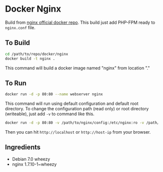 # Docker Nginx

 Build from [nginx official docker repo](https://registry.hub.docker.com/_/nginx/). This build just add PHP-FPM ready to `nginx.conf` file.

## To Build

```bash
cd /path/to/repo/docker/nginx
docker build -t nginx .
```
This command will build a docker image named "nginx" from location "."

## To Run

```bash
docker run -d -p 80:80 --name webserver nginx
```

This command will run using default configuration and default root directory. To change the configuration path (read only) or root directory (writeable), just add `-v` to command like this.

```bash
docker run -d -p 80:80 -v /path/to/nginx/config:/etc/nginx:ro -v /path/to/root/directory:/usr/share/nginx/html:rw --name webserver nginx
```

Then you can hit `http://localhost` or `http://host-ip` from your browser.

## Ingredients
* Debian 7.0 wheezy
* nginx 1.7.10-1~wheezy
